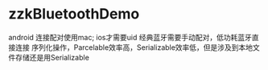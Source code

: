 # zzkBluetoothDemo
android 连接配对使用mac;  ios才需要uid
经典蓝牙需要手动配对，低功耗蓝牙直接连接
序列化操作，Parcelable效率高，Serializable效率低，但是涉及到本地文件存储还是用Serializable
